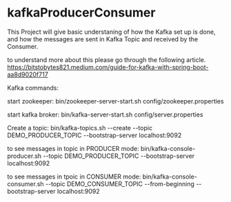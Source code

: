 # kafkaProducerConsumer


This Project will give basic understaning of how the Kafka set up is done, and how the messages are sent in Kafka Topic and received by the Consumer.

to understand more about this please go through the following article.
https://bitstobytes821.medium.com/guide-for-kafka-with-spring-boot-aa8d9020f717

Kafka commands:

start zookeeper:
bin/zookeeper-server-start.sh config/zookeeper.properties

start kafka broker:
bin/kafka-server-start.sh config/server.properties

Create a topic:
bin/kafka-topics.sh --create --topic DEMO_PRODUCER_TOPIC --bootstrap-server localhost:9092

to see messages in topic in PRODUCER mode:
bin/kafka-console-producer.sh --topic DEMO_PRODUCER_TOPIC --bootstrap-server localhost:9092

to see messages in tpoic in CONSUMER mode:
bin/kafka-console-consumer.sh --topic DEMO_CONSUMER_TOPIC --from-beginning --bootstrap-server localhost:9092

